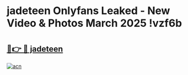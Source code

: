 # jadeteen Onlyfans Leaked - New Video & Photos March 2025 !vzf6b

# <h2><a href="https://rzd61a.iuczelnia.edu.pl?title=jadeteen&ref=vzf6b">🔗👉 🔴 jadeteen</a></h2>

[![acn](https://github.com/user-attachments/assets/0f9c940e-d8b0-45ae-aac7-cd30a18b3e1c)](https://rzd61a.iuczelnia.edu.pl?title=jadeteen&ref=vzf6b)

